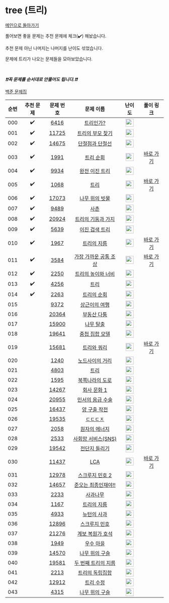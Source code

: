 # tree (트리)

[메인으로 돌아가기](https://github.com/tony9402/baekjoon)

풀어보면 좋을 문제는 추천 문제에 체크(:heavy_check_mark:) 해놨습니다.

추천 문제 아닌 나머지는 나머지를 난이도 섞었습니다.

문제에 트리가 나오는 문제들을 모아보았습니다.

<br>

***❗️❗️꼭 문제를 순서대로 안풀어도 됩니다.❗️❗️***

[백준 문제집](https://www.acmicpc.net/workbook/view/7645)


|순번|추천 문제|문제 번호|문제 이름|난이도|풀이 링크|
|:--:|:--:|:--:|:--:|:--:|:--:|
|000|:heavy_check_mark:|<a href="https://www.acmicpc.net/problem/6416" target="_blank">6416</a>|<a href="https://www.acmicpc.net/problem/6416" target="_blank">트리인가?</a>|<img height="25px" width="25px" src="https://static.solved.ac/tier_small/0.svg"/>||
|001|:heavy_check_mark:|<a href="https://www.acmicpc.net/problem/11725" target="_blank">11725</a>|<a href="https://www.acmicpc.net/problem/11725" target="_blank">트리의 부모 찾기</a>|<img height="25px" width="25px" src="https://static.solved.ac/tier_small/9.svg"/>||
|002|:heavy_check_mark:|<a href="https://www.acmicpc.net/problem/14675" target="_blank">14675</a>|<a href="https://www.acmicpc.net/problem/14675" target="_blank">단절점과 단절선</a>|<img height="25px" width="25px" src="https://static.solved.ac/tier_small/10.svg"/>||
|003|:heavy_check_mark:|<a href="https://www.acmicpc.net/problem/1991" target="_blank">1991</a>|<a href="https://www.acmicpc.net/problem/1991" target="_blank">트리 순회</a>|<img height="25px" width="25px" src="https://static.solved.ac/tier_small/10.svg"/>|<a href="./../../solution/tree/1991" target="_blank">바로 가기</a>|
|004|:heavy_check_mark:|<a href="https://www.acmicpc.net/problem/9934" target="_blank">9934</a>|<a href="https://www.acmicpc.net/problem/9934" target="_blank">완전 이진 트리</a>|<img height="25px" width="25px" src="https://static.solved.ac/tier_small/10.svg"/>||
|005|:heavy_check_mark:|<a href="https://www.acmicpc.net/problem/1068" target="_blank">1068</a>|<a href="https://www.acmicpc.net/problem/1068" target="_blank">트리</a>|<img height="25px" width="25px" src="https://static.solved.ac/tier_small/11.svg"/>|<a href="./../../solution/tree/1068" target="_blank">바로 가기</a>|
|006|:heavy_check_mark:|<a href="https://www.acmicpc.net/problem/17073" target="_blank">17073</a>|<a href="https://www.acmicpc.net/problem/17073" target="_blank">나무 위의 빗물</a>|<img height="25px" width="25px" src="https://static.solved.ac/tier_small/11.svg"/>||
|007|:heavy_check_mark:|<a href="https://www.acmicpc.net/problem/9489" target="_blank">9489</a>|<a href="https://www.acmicpc.net/problem/9489" target="_blank">사촌</a>|<img height="25px" width="25px" src="https://static.solved.ac/tier_small/12.svg"/>||
|008|:heavy_check_mark:|<a href="https://www.acmicpc.net/problem/20924" target="_blank">20924</a>|<a href="https://www.acmicpc.net/problem/20924" target="_blank">트리의 기둥과 가지</a>|<img height="25px" width="25px" src="https://static.solved.ac/tier_small/12.svg"/>||
|009|:heavy_check_mark:|<a href="https://www.acmicpc.net/problem/5639" target="_blank">5639</a>|<a href="https://www.acmicpc.net/problem/5639" target="_blank">이진 검색 트리</a>|<img height="25px" width="25px" src="https://static.solved.ac/tier_small/12.svg"/>||
|010|:heavy_check_mark:|<a href="https://www.acmicpc.net/problem/1967" target="_blank">1967</a>|<a href="https://www.acmicpc.net/problem/1967" target="_blank">트리의 지름</a>|<img height="25px" width="25px" src="https://static.solved.ac/tier_small/12.svg"/>|<a href="./../../solution/tree/1967" target="_blank">바로 가기</a>|
|011|:heavy_check_mark:|<a href="https://www.acmicpc.net/problem/3584" target="_blank">3584</a>|<a href="https://www.acmicpc.net/problem/3584" target="_blank">가장 가까운 공통 조상</a>|<img height="25px" width="25px" src="https://static.solved.ac/tier_small/12.svg"/>|<a href="./../../solution/tree/3584" target="_blank">바로 가기</a>|
|012|:heavy_check_mark:|<a href="https://www.acmicpc.net/problem/2250" target="_blank">2250</a>|<a href="https://www.acmicpc.net/problem/2250" target="_blank">트리의 높이와 너비</a>|<img height="25px" width="25px" src="https://static.solved.ac/tier_small/14.svg"/>||
|013|:heavy_check_mark:|<a href="https://www.acmicpc.net/problem/4256" target="_blank">4256</a>|<a href="https://www.acmicpc.net/problem/4256" target="_blank">트리</a>|<img height="25px" width="25px" src="https://static.solved.ac/tier_small/14.svg"/>||
|014|:heavy_check_mark:|<a href="https://www.acmicpc.net/problem/2263" target="_blank">2263</a>|<a href="https://www.acmicpc.net/problem/2263" target="_blank">트리의 순회</a>|<img height="25px" width="25px" src="https://static.solved.ac/tier_small/15.svg"/>||
|015||<a href="https://www.acmicpc.net/problem/9372" target="_blank">9372</a>|<a href="https://www.acmicpc.net/problem/9372" target="_blank">상근이의 여행</a>|<img height="25px" width="25px" src="https://static.solved.ac/tier_small/7.svg"/>||
|016||<a href="https://www.acmicpc.net/problem/20364" target="_blank">20364</a>|<a href="https://www.acmicpc.net/problem/20364" target="_blank">부동산 다툼</a>|<img height="25px" width="25px" src="https://static.solved.ac/tier_small/10.svg"/>||
|017||<a href="https://www.acmicpc.net/problem/15900" target="_blank">15900</a>|<a href="https://www.acmicpc.net/problem/15900" target="_blank">나무 탈출</a>|<img height="25px" width="25px" src="https://static.solved.ac/tier_small/10.svg"/>||
|018||<a href="https://www.acmicpc.net/problem/19641" target="_blank">19641</a>|<a href="https://www.acmicpc.net/problem/19641" target="_blank">중첩 집합 모델</a>|<img height="25px" width="25px" src="https://static.solved.ac/tier_small/11.svg"/>||
|019||<a href="https://www.acmicpc.net/problem/15681" target="_blank">15681</a>|<a href="https://www.acmicpc.net/problem/15681" target="_blank">트리와 쿼리</a>|<img height="25px" width="25px" src="https://static.solved.ac/tier_small/11.svg"/>|<a href="./../../solution/tree/15681" target="_blank">바로 가기</a>|
|020||<a href="https://www.acmicpc.net/problem/1240" target="_blank">1240</a>|<a href="https://www.acmicpc.net/problem/1240" target="_blank">노드사이의 거리</a>|<img height="25px" width="25px" src="https://static.solved.ac/tier_small/11.svg"/>||
|021||<a href="https://www.acmicpc.net/problem/4803" target="_blank">4803</a>|<a href="https://www.acmicpc.net/problem/4803" target="_blank">트리</a>|<img height="25px" width="25px" src="https://static.solved.ac/tier_small/12.svg"/>||
|022||<a href="https://www.acmicpc.net/problem/1595" target="_blank">1595</a>|<a href="https://www.acmicpc.net/problem/1595" target="_blank">북쪽나라의 도로</a>|<img height="25px" width="25px" src="https://static.solved.ac/tier_small/12.svg"/>||
|023||<a href="https://www.acmicpc.net/problem/14267" target="_blank">14267</a>|<a href="https://www.acmicpc.net/problem/14267" target="_blank">회사 문화 1</a>|<img height="25px" width="25px" src="https://static.solved.ac/tier_small/12.svg"/>||
|024||<a href="https://www.acmicpc.net/problem/20955" target="_blank">20955</a>|<a href="https://www.acmicpc.net/problem/20955" target="_blank">민서의 응급 수술</a>|<img height="25px" width="25px" src="https://static.solved.ac/tier_small/12.svg"/>||
|025||<a href="https://www.acmicpc.net/problem/16437" target="_blank">16437</a>|<a href="https://www.acmicpc.net/problem/16437" target="_blank">양 구출 작전</a>|<img height="25px" width="25px" src="https://static.solved.ac/tier_small/13.svg"/>||
|026||<a href="https://www.acmicpc.net/problem/19535" target="_blank">19535</a>|<a href="https://www.acmicpc.net/problem/19535" target="_blank">ㄷㄷㄷㅈ</a>|<img height="25px" width="25px" src="https://static.solved.ac/tier_small/13.svg"/>||
|027||<a href="https://www.acmicpc.net/problem/2058" target="_blank">2058</a>|<a href="https://www.acmicpc.net/problem/2058" target="_blank">원자의 에너지</a>|<img height="25px" width="25px" src="https://static.solved.ac/tier_small/13.svg"/>||
|028||<a href="https://www.acmicpc.net/problem/2533" target="_blank">2533</a>|<a href="https://www.acmicpc.net/problem/2533" target="_blank">사회망 서비스(SNS)</a>|<img height="25px" width="25px" src="https://static.solved.ac/tier_small/13.svg"/>||
|029||<a href="https://www.acmicpc.net/problem/19542" target="_blank">19542</a>|<a href="https://www.acmicpc.net/problem/19542" target="_blank">전단지 돌리기</a>|<img height="25px" width="25px" src="https://static.solved.ac/tier_small/13.svg"/>||
|030||<a href="https://www.acmicpc.net/problem/11437" target="_blank">11437</a>|<a href="https://www.acmicpc.net/problem/11437" target="_blank">LCA</a>|<img height="25px" width="25px" src="https://static.solved.ac/tier_small/13.svg"/>|<a href="./../../solution/tree/11437" target="_blank">바로 가기</a>|
|031||<a href="https://www.acmicpc.net/problem/12978" target="_blank">12978</a>|<a href="https://www.acmicpc.net/problem/12978" target="_blank">스크루지 민호 2</a>|<img height="25px" width="25px" src="https://static.solved.ac/tier_small/13.svg"/>||
|032||<a href="https://www.acmicpc.net/problem/14657" target="_blank">14657</a>|<a href="https://www.acmicpc.net/problem/14657" target="_blank">준오는 최종인재야!!</a>|<img height="25px" width="25px" src="https://static.solved.ac/tier_small/14.svg"/>||
|033||<a href="https://www.acmicpc.net/problem/2233" target="_blank">2233</a>|<a href="https://www.acmicpc.net/problem/2233" target="_blank">사과나무</a>|<img height="25px" width="25px" src="https://static.solved.ac/tier_small/14.svg"/>||
|034||<a href="https://www.acmicpc.net/problem/1167" target="_blank">1167</a>|<a href="https://www.acmicpc.net/problem/1167" target="_blank">트리의 지름</a>|<img height="25px" width="25px" src="https://static.solved.ac/tier_small/14.svg"/>||
|035||<a href="https://www.acmicpc.net/problem/4933" target="_blank">4933</a>|<a href="https://www.acmicpc.net/problem/4933" target="_blank">뉴턴의 사과</a>|<img height="25px" width="25px" src="https://static.solved.ac/tier_small/14.svg"/>||
|036||<a href="https://www.acmicpc.net/problem/12896" target="_blank">12896</a>|<a href="https://www.acmicpc.net/problem/12896" target="_blank">스크루지 민호</a>|<img height="25px" width="25px" src="https://static.solved.ac/tier_small/14.svg"/>||
|037||<a href="https://www.acmicpc.net/problem/21276" target="_blank">21276</a>|<a href="https://www.acmicpc.net/problem/21276" target="_blank">계보 복원가 호석</a>|<img height="25px" width="25px" src="https://static.solved.ac/tier_small/14.svg"/>||
|038||<a href="https://www.acmicpc.net/problem/1949" target="_blank">1949</a>|<a href="https://www.acmicpc.net/problem/1949" target="_blank">우수 마을</a>|<img height="25px" width="25px" src="https://static.solved.ac/tier_small/14.svg"/>||
|039||<a href="https://www.acmicpc.net/problem/14570" target="_blank">14570</a>|<a href="https://www.acmicpc.net/problem/14570" target="_blank">나무 위의 구슬</a>|<img height="25px" width="25px" src="https://static.solved.ac/tier_small/15.svg"/>||
|040||<a href="https://www.acmicpc.net/problem/19581" target="_blank">19581</a>|<a href="https://www.acmicpc.net/problem/19581" target="_blank">두 번째 트리의 지름</a>|<img height="25px" width="25px" src="https://static.solved.ac/tier_small/15.svg"/>||
|041||<a href="https://www.acmicpc.net/problem/2213" target="_blank">2213</a>|<a href="https://www.acmicpc.net/problem/2213" target="_blank">트리의 독립집합</a>|<img height="25px" width="25px" src="https://static.solved.ac/tier_small/15.svg"/>||
|042||<a href="https://www.acmicpc.net/problem/12912" target="_blank">12912</a>|<a href="https://www.acmicpc.net/problem/12912" target="_blank">트리 수정</a>|<img height="25px" width="25px" src="https://static.solved.ac/tier_small/15.svg"/>||
|043||<a href="https://www.acmicpc.net/problem/4315" target="_blank">4315</a>|<a href="https://www.acmicpc.net/problem/4315" target="_blank">나무 위의 구슬</a>|<img height="25px" width="25px" src="https://static.solved.ac/tier_small/16.svg"/>||